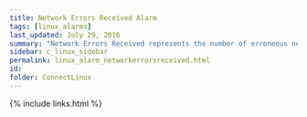 ```yaml
---
title: ﻿Network Errors Received Alarm
tags: [linux_alarms]
last_updated: July 29, 2016
summary: "Network Errors Received represents the number of erroneous network packets coming in to the machine per second. The Network Errors Received alarm may warrant investigation as even a low error rate can indicate network problems."
sidebar: c_linux_sidebar
permalink: linux_alarm_networkerrorsreceived.html
id:
folder: ConnectLinux
---
```





{% include links.html %}
